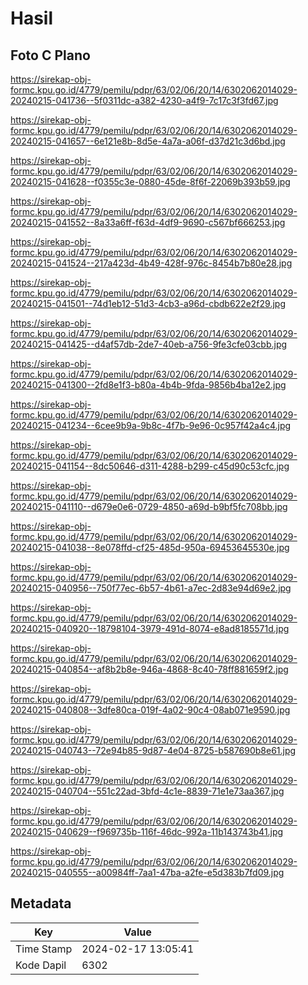 # Hasil

## Foto C Plano

https://sirekap-obj-formc.kpu.go.id/4779/pemilu/pdpr/63/02/06/20/14/6302062014029-20240215-041736--5f0311dc-a382-4230-a4f9-7c17c3f3fd67.jpg

https://sirekap-obj-formc.kpu.go.id/4779/pemilu/pdpr/63/02/06/20/14/6302062014029-20240215-041657--6e121e8b-8d5e-4a7a-a06f-d37d21c3d6bd.jpg

https://sirekap-obj-formc.kpu.go.id/4779/pemilu/pdpr/63/02/06/20/14/6302062014029-20240215-041628--f0355c3e-0880-45de-8f6f-22069b393b59.jpg

https://sirekap-obj-formc.kpu.go.id/4779/pemilu/pdpr/63/02/06/20/14/6302062014029-20240215-041552--8a33a6ff-f63d-4df9-9690-c567bf666253.jpg

https://sirekap-obj-formc.kpu.go.id/4779/pemilu/pdpr/63/02/06/20/14/6302062014029-20240215-041524--217a423d-4b49-428f-976c-8454b7b80e28.jpg

https://sirekap-obj-formc.kpu.go.id/4779/pemilu/pdpr/63/02/06/20/14/6302062014029-20240215-041501--74d1eb12-51d3-4cb3-a96d-cbdb622e2f29.jpg

https://sirekap-obj-formc.kpu.go.id/4779/pemilu/pdpr/63/02/06/20/14/6302062014029-20240215-041425--d4af57db-2de7-40eb-a756-9fe3cfe03cbb.jpg

https://sirekap-obj-formc.kpu.go.id/4779/pemilu/pdpr/63/02/06/20/14/6302062014029-20240215-041300--2fd8e1f3-b80a-4b4b-9fda-9856b4ba12e2.jpg

https://sirekap-obj-formc.kpu.go.id/4779/pemilu/pdpr/63/02/06/20/14/6302062014029-20240215-041234--6cee9b9a-9b8c-4f7b-9e96-0c957f42a4c4.jpg

https://sirekap-obj-formc.kpu.go.id/4779/pemilu/pdpr/63/02/06/20/14/6302062014029-20240215-041154--8dc50646-d311-4288-b299-c45d90c53cfc.jpg

https://sirekap-obj-formc.kpu.go.id/4779/pemilu/pdpr/63/02/06/20/14/6302062014029-20240215-041110--d679e0e6-0729-4850-a69d-b9bf5fc708bb.jpg

https://sirekap-obj-formc.kpu.go.id/4779/pemilu/pdpr/63/02/06/20/14/6302062014029-20240215-041038--8e078ffd-cf25-485d-950a-69453645530e.jpg

https://sirekap-obj-formc.kpu.go.id/4779/pemilu/pdpr/63/02/06/20/14/6302062014029-20240215-040956--750f77ec-6b57-4b61-a7ec-2d83e94d69e2.jpg

https://sirekap-obj-formc.kpu.go.id/4779/pemilu/pdpr/63/02/06/20/14/6302062014029-20240215-040920--18798104-3979-491d-8074-e8ad8185571d.jpg

https://sirekap-obj-formc.kpu.go.id/4779/pemilu/pdpr/63/02/06/20/14/6302062014029-20240215-040854--af8b2b8e-946a-4868-8c40-78ff881659f2.jpg

https://sirekap-obj-formc.kpu.go.id/4779/pemilu/pdpr/63/02/06/20/14/6302062014029-20240215-040808--3dfe80ca-019f-4a02-90c4-08ab071e9590.jpg

https://sirekap-obj-formc.kpu.go.id/4779/pemilu/pdpr/63/02/06/20/14/6302062014029-20240215-040743--72e94b85-9d87-4e04-8725-b587690b8e61.jpg

https://sirekap-obj-formc.kpu.go.id/4779/pemilu/pdpr/63/02/06/20/14/6302062014029-20240215-040704--551c22ad-3bfd-4c1e-8839-71e1e73aa367.jpg

https://sirekap-obj-formc.kpu.go.id/4779/pemilu/pdpr/63/02/06/20/14/6302062014029-20240215-040629--f969735b-116f-46dc-992a-11b143743b41.jpg

https://sirekap-obj-formc.kpu.go.id/4779/pemilu/pdpr/63/02/06/20/14/6302062014029-20240215-040555--a00984ff-7aa1-47ba-a2fe-e5d383b7fd09.jpg


## Metadata

| Key        | Value               |
| ---------- | ------------------- |
| Time Stamp | 2024-02-17 13:05:41 |
| Kode Dapil | 6302                |



